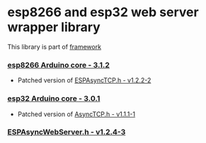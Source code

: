 # esp8266 and esp32 web server wrapper library

This library is part of [framework](https://github.com/serek4/esp-basic-framework)

### [esp8266 Arduino core - 3.1.2](https://github.com/esp8266/Arduino/tree/3.1.2)

- Patched version of [ESPAsyncTCP.h - v1.2.2-2](https://github.com/serek4/ESPAsyncTCP/tree/v1.2.2-2)

### [esp32 Arduino core - 3.0.1](https://github.com/espressif/arduino-esp32/tree/3.0.1)

- Patched version of [AsyncTCP.h - v1.1.1-1](https://github.com/serek4/AsyncTCP/tree/v1.1.1-1)

### [ESPAsyncWebServer.h - v1.2.4-3](https://github.com/serek4/ESPAsyncWebServer/tree/v1.2.4-3)
